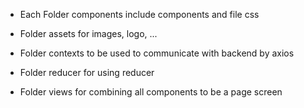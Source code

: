 - Each Folder components include components and file css

- Folder assets for images, logo, ...

- Folder contexts to be used to communicate with backend by axios

- Folder reducer for using reducer

- Folder views for combining all components to be a page screen
